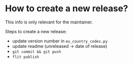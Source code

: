 # How to create a new release?

This info is only relevant for the maintainer.

Steps to create a new release:
- update version number in `eu_country_codes.py`
- update readme (unreleased -> date of release)
- `git commit && git push`
- `flit publish`
